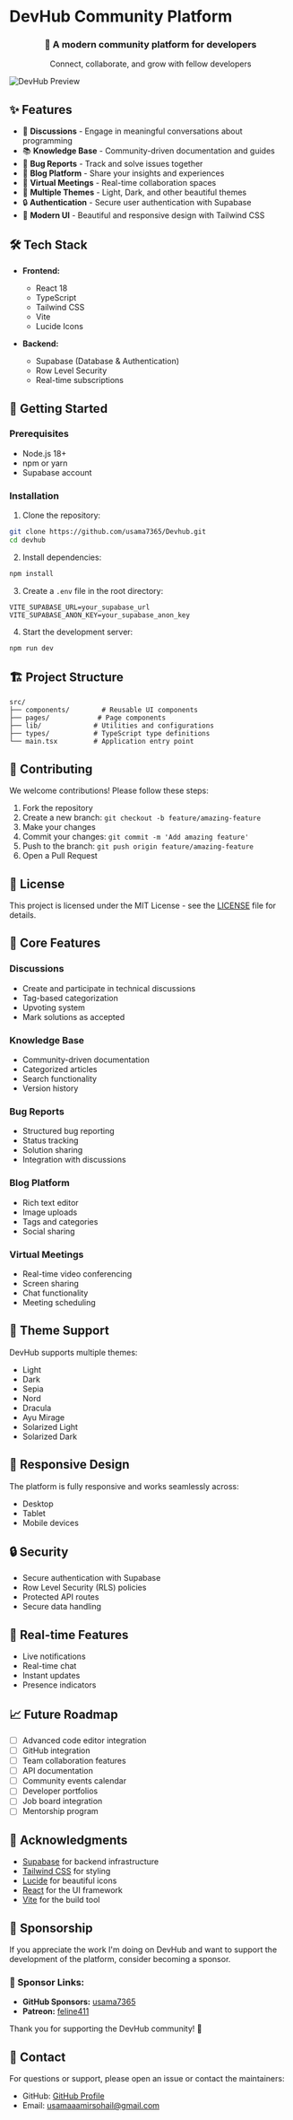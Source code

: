 # DevHub Community Platform

<div align="center">
  <h3>🚀 A modern community platform for developers</h3>
  <p>Connect, collaborate, and grow with fellow developers</p>
</div>

![DevHub Preview](https://images.unsplash.com/photo-1522071820081-009f0129c71c?w=1200&h=400&fit=crop)

## ✨ Features

- 💬 **Discussions** - Engage in meaningful conversations about programming
- 📚 **Knowledge Base** - Community-driven documentation and guides
- 🐛 **Bug Reports** - Track and solve issues together
- 📝 **Blog Platform** - Share your insights and experiences
- 🎥 **Virtual Meetings** - Real-time collaboration spaces
- 🌙 **Multiple Themes** - Light, Dark, and other beautiful themes
- 🔒 **Authentication** - Secure user authentication with Supabase
- 🎨 **Modern UI** - Beautiful and responsive design with Tailwind CSS

## 🛠️ Tech Stack

- **Frontend:**
  - React 18
  - TypeScript
  - Tailwind CSS
  - Vite
  - Lucide Icons

- **Backend:**
  - Supabase (Database & Authentication)
  - Row Level Security
  - Real-time subscriptions

## 🚀 Getting Started

### Prerequisites

- Node.js 18+
- npm or yarn
- Supabase account

### Installation

1. Clone the repository:
```bash
git clone https://github.com/usama7365/Devhub.git
cd devhub
```

2. Install dependencies:
```bash
npm install
```

3. Create a `.env` file in the root directory:
```env
VITE_SUPABASE_URL=your_supabase_url
VITE_SUPABASE_ANON_KEY=your_supabase_anon_key
```

4. Start the development server:
```bash
npm run dev
```

## 🏗️ Project Structure

```
src/
├── components/        # Reusable UI components
├── pages/            # Page components
├── lib/             # Utilities and configurations
├── types/           # TypeScript type definitions
└── main.tsx         # Application entry point
```

## 🤝 Contributing

We welcome contributions! Please follow these steps:

1. Fork the repository
2. Create a new branch: `git checkout -b feature/amazing-feature`
3. Make your changes
4. Commit your changes: `git commit -m 'Add amazing feature'`
5. Push to the branch: `git push origin feature/amazing-feature`
6. Open a Pull Request

## 📝 License

This project is licensed under the MIT License - see the [LICENSE](LICENSE) file for details.

## 🌟 Core Features

### Discussions
- Create and participate in technical discussions
- Tag-based categorization
- Upvoting system
- Mark solutions as accepted

### Knowledge Base
- Community-driven documentation
- Categorized articles
- Search functionality
- Version history

### Bug Reports
- Structured bug reporting
- Status tracking
- Solution sharing
- Integration with discussions

### Blog Platform
- Rich text editor
- Image uploads
- Tags and categories
- Social sharing

### Virtual Meetings
- Real-time video conferencing
- Screen sharing
- Chat functionality
- Meeting scheduling

## 🎨 Theme Support

DevHub supports multiple themes:
- Light
- Dark
- Sepia
- Nord
- Dracula
- Ayu Mirage
- Solarized Light
- Solarized Dark

## 📱 Responsive Design

The platform is fully responsive and works seamlessly across:
- Desktop
- Tablet
- Mobile devices

## 🔒 Security

- Secure authentication with Supabase
- Row Level Security (RLS) policies
- Protected API routes
- Secure data handling

## 🔄 Real-time Features

- Live notifications
- Real-time chat
- Instant updates
- Presence indicators

## 📈 Future Roadmap

- [ ] Advanced code editor integration
- [ ] GitHub integration
- [ ] Team collaboration features
- [ ] API documentation
- [ ] Community events calendar
- [ ] Developer portfolios
- [ ] Job board integration
- [ ] Mentorship program

## 💖 Acknowledgments

- [Supabase](https://supabase.com) for backend infrastructure
- [Tailwind CSS](https://tailwindcss.com) for styling
- [Lucide](https://lucide.dev) for beautiful icons
- [React](https://reactjs.org) for the UI framework
- [Vite](https://vitejs.dev) for the build tool


## 💸 Sponsorship

If you appreciate the work I'm doing on DevHub and want to support the development of the platform, consider becoming a sponsor.

### 💖 Sponsor Links:
- **GitHub Sponsors:** [usama7365](https://github.com/sponsors/usama7365)
- **Patreon:** [feline411](https://www.patreon.com/feline411)

Thank you for supporting the DevHub community! 🙏


## 📧 Contact

For questions or support, please open an issue or contact the maintainers:

- GitHub: [GitHub Profile](https://github.com/usama7365)
- Email: usamaaamirsohail@gmail.com
